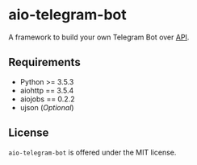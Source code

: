 # aio-telegram-bot
A framework to build your own Telegram Bot over [API](https://core.telegram.org/bots/api).


## Requirements
- Python >= 3.5.3
- aiohttp == 3.5.4
- aiojobs == 0.2.2
- ujson (_Optional_)


## License
`aio-telegram-bot` is offered under the MIT license.
